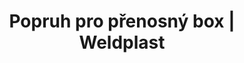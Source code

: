 ---
Link: "file:/Users/vinayakpatel/Downloads/www.weldplast.cz/popruh-pro-prenosny-box"
product_name: "Popruh pro přenosný box"
product_id: "Obj. číslo:156.531"
title: "Popruh pro přenosný box | Weldplast"
product_desc: ""
product_specs: ""
product_downloads: ""
href: ""
accessories: ""
similar_products: ""
---
